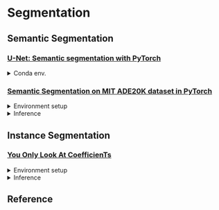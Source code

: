 # Segmentation


## Semantic Segmentation

### [U-Net: Semantic segmentation with PyTorch](https://github.com/milesial/Pytorch-UNet)
<details>

<summary>Conda env.</summary>

```bash
$
```
  
</details>

### [Semantic Segmentation on MIT ADE20K dataset in PyTorch](https://github.com/CSAILVision/semantic-segmentation-pytorch)
<details>

<summary>Environment setup</summary>

```bash
$ conda create -n SemanticSegmentation python=3.7 -y
$ conda activate SemanticSegmentation

$ git clone https://github.com/CSAILVision/semantic-segmentation-pytorch
$ cd semantic-segmentation-pytorch/
$ pip install -r requirements.txt
>> scipy
>> torch>=0.4.1
>> torchvision
>> opencv-python
>> yacs
>> tqdm
```
  
</details>

<details>

<summary>Inference</summary>

```bash
$ chmod +x demo_test.sh
$ ./demo_test.sh
  
$ python3 -u test.py \
    --imgs bentley.jpg \
    --cfg config/ade20k-resnet50dilated-ppm_deepsup.yaml \
    DIR ckpt/ade20k-resnet50dilated-ppm_deepsup \
    TEST.result ./ \
    TEST.checkpoint epoch_20.pth
```

</details>






## Instance Segmentation

### [You Only Look At CoefficienTs](https://github.com/dbolya/yolact)
<details>

<summary>Environment setup</summary>

```bash


$ git clone https://github.com/dbolya/yolact.git
$ cd yolact/
$ conda env create -f environment.yml
$ conda activate yolact-env
$ # Cython needs to be installed before pycocotools
$ pip install cython
$ pip install opencv-python pillow pycocotools matplotlib
$ pip install -r requirements.txt
$ pip install 'git+https://github.com/cocodataset/cocoapi.git#subdirectory=PythonAPI'
```
  
</details>

<details>

<summary>Inference</summary>
  
#### Image

```bash
$ # Display qualitative results on the specified image.
$ python eval.py --trained_model=weights/yolact_base_54_800000.pth --score_threshold=0.15 --top_k=15 --image=my_image.png

$ # Process an image and save it to another file.
$ python eval.py --trained_model=weights/yolact_base_54_800000.pth --score_threshold=0.15 --top_k=15 --image=input_image.png:output_image.png

$ # Process a whole folder of images.
$ python eval.py --trained_model=weights/yolact_base_54_800000.pth --score_threshold=0.15 --top_k=15 --images=path/to/input/folder:path/to/output/folder
```

#### Video

```bash
$ # Display a video in real-time. "--video_multiframe" will process that many frames at once for improved performance.
$ # If you want, use "--display_fps" to draw the FPS directly on the frame.
$ python eval.py --trained_model=weights/yolact_base_54_800000.pth --score_threshold=0.15 --top_k=15 --video_multiframe=4 --video=my_video.mp4

$ # Display a webcam feed in real-time. If you have multiple webcams pass the index of the webcam you want instead of 0.
$ python eval.py --trained_model=weights/yolact_base_54_800000.pth --score_threshold=0.15 --top_k=15 --video_multiframe=4 --video=0

$ # Process a video and save it to another file. This uses the same pipeline as the ones above now, so it's fast!
$ python eval.py --trained_model=weights/yolact_base_54_800000.pth --score_threshold=0.15 --top_k=15 --video_multiframe=4 --video=input_video.mp4:output_video.mp4
```

</details>




## Reference

